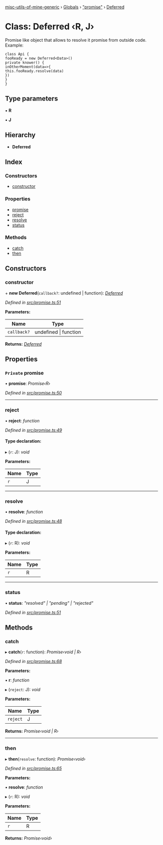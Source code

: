 [misc-utils-of-mine-generic](../README.md) › [Globals](../globals.md) › ["promise"](../modules/_promise_.md) › [Deferred](_promise_.deferred.md)

# Class: Deferred ‹**R, J**›

Promise like object that allows to resolve it promise from outside code. Example:

```
class Api {
fooReady = new Deferred<Data>()
private knower() {
inOtherMoment(data=>{
this.fooReady.resolve(data)
})
}
}
```

## Type parameters

▪ **R**

▪ **J**

## Hierarchy

* **Deferred**

## Index

### Constructors

* [constructor](_promise_.deferred.md#constructor)

### Properties

* [promise](_promise_.deferred.md#private-promise)
* [reject](_promise_.deferred.md#reject)
* [resolve](_promise_.deferred.md#resolve)
* [status](_promise_.deferred.md#status)

### Methods

* [catch](_promise_.deferred.md#catch)
* [then](_promise_.deferred.md#then)

## Constructors

###  constructor

\+ **new Deferred**(`callback?`: undefined | function): *[Deferred](_promise_.deferred.md)*

*Defined in [src/promise.ts:51](https://github.com/cancerberoSgx/misc-utils-of-mine/blob/7016944/misc-utils-of-mine-generic/src/promise.ts#L51)*

**Parameters:**

Name | Type |
------ | ------ |
`callback?` | undefined &#124; function |

**Returns:** *[Deferred](_promise_.deferred.md)*

## Properties

### `Private` promise

• **promise**: *Promise‹R›*

*Defined in [src/promise.ts:50](https://github.com/cancerberoSgx/misc-utils-of-mine/blob/7016944/misc-utils-of-mine-generic/src/promise.ts#L50)*

___

###  reject

• **reject**: *function*

*Defined in [src/promise.ts:49](https://github.com/cancerberoSgx/misc-utils-of-mine/blob/7016944/misc-utils-of-mine-generic/src/promise.ts#L49)*

#### Type declaration:

▸ (`r`: J): *void*

**Parameters:**

Name | Type |
------ | ------ |
`r` | J |

___

###  resolve

• **resolve**: *function*

*Defined in [src/promise.ts:48](https://github.com/cancerberoSgx/misc-utils-of-mine/blob/7016944/misc-utils-of-mine-generic/src/promise.ts#L48)*

#### Type declaration:

▸ (`r`: R): *void*

**Parameters:**

Name | Type |
------ | ------ |
`r` | R |

___

###  status

• **status**: *"resolved" | "pending" | "rejected"*

*Defined in [src/promise.ts:51](https://github.com/cancerberoSgx/misc-utils-of-mine/blob/7016944/misc-utils-of-mine-generic/src/promise.ts#L51)*

## Methods

###  catch

▸ **catch**(`r`: function): *Promise‹void | R›*

*Defined in [src/promise.ts:68](https://github.com/cancerberoSgx/misc-utils-of-mine/blob/7016944/misc-utils-of-mine-generic/src/promise.ts#L68)*

**Parameters:**

▪ **r**: *function*

▸ (`reject`: J): *void*

**Parameters:**

Name | Type |
------ | ------ |
`reject` | J |

**Returns:** *Promise‹void | R›*

___

###  then

▸ **then**(`resolve`: function): *Promise‹void›*

*Defined in [src/promise.ts:65](https://github.com/cancerberoSgx/misc-utils-of-mine/blob/7016944/misc-utils-of-mine-generic/src/promise.ts#L65)*

**Parameters:**

▪ **resolve**: *function*

▸ (`r`: R): *void*

**Parameters:**

Name | Type |
------ | ------ |
`r` | R |

**Returns:** *Promise‹void›*

